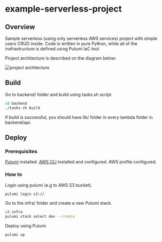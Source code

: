 # example-serverless-project

## Overview

Sample serverless (using only serverless AWS services) project with simple users CRUD inside. Code is written in pure Python, while all of the insfrastructure is defined using Pulumi IaC tool.

Project architecture is described on the diagram below:

![project architecture](https://user-images.githubusercontent.com/33602278/175916423-ef079f09-ec8e-4006-94f8-c7196ba08251.png)

## Build

Go to backend/ folder and build using tasks.sh script.

```bash
cd backend
./tasks.sh build
```

If build is successful, you should have lib/ folder in every lambda folder in backend/api.

## Deploy

### Prerequisites

[Pulumi](https://www.pulumi.com/docs/get-started/install/) installed. [AWS CLI](https://docs.aws.amazon.com/cli/latest/userguide/getting-started-install.html) installed and configured. AWS profile configured.

### How to

Login using pulumi (e.g to AWS S3 bucket).

```bash
pulumi login s3://
```

Go to the infra/ folder and create a new Pulumi stack.

```bash
cd infra
pulumi stack select dev --create
```

Deploy using Pulumi

```
pulumi up
```
